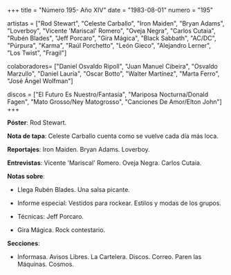 +++
title = "Número 195- Año XIV"
date = "1983-08-01"
numero = "195"

artistas = ["Rod Stewart", "Celeste Carballo", "Iron Maiden", "Bryan Adams", "Loverboy", "Vicente 'Mariscal' Romero", "Oveja Negra", "Carlos Cutaia", "Rubén Blades", "Jeff Porcaro", "Gira Mágica", "Black Sabbath", "AC/DC", "Púrpura", "Karma", "Raúl Porchetto", "León Gieco", "Alejandro Lerner", "Los Twist", "Fragil"]

colaboradores= ["Daniel Osvaldo Ripoll", "Juan Manuel Cibeira", "Osvaldo Marzullo", "Daniel Lauría", "Oscar Botto", "Walter Martínez", "Marta Ferro", "José Ángel Wolfman"]

discos = ["El Futuro Es Nuestro/Fantasía", "Mariposa Nocturna/Donald Fagen", "Mato Grosso/Ney Matogrosso", "Canciones De Amor/Elton John"]
+++

**Póster**: Rod Stewart.

**Nota de tapa**: Celeste Carballo cuenta como se vuelve cada día más loca.

**Reportajes**: Iron Maiden. Bryan Adams. Loverboy.

**Entrevistas**: Vicente 'Mariscal' Romero. Oveja Negra. Carlos Cutaia.

**Notas sobre**:

- Llega Rubén Blades. Una salsa picante.

- Informe especial: Vestidos para rockear. Estilos y modas de los grupos.

- Técnicas: Jeff Porcaro.

- Gira Mágica. Rock contestario.

**Secciones**:

- Informasa. Avisos Libres. La Cartelera. Discos. Correo. Paren las Máquinas. Cosmos. 